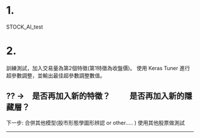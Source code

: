 # 1.
STOCK_AI_test
# 2.
訓練測試，加入交易量為第2個特徵(第1特徵為收盤價)。
使用 Keras Tuner 進行超參數調整，並輸出最佳超參數調整數值。

?? ->　是否再加入新的特徵？
　　   是否再加入新的隱藏層？
-------
下一步: 
       合併其他模型(股市形態學圖形辨認 or other..... )
       使用其他股票做測試

----
